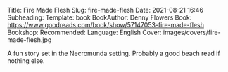 Title: Fire Made Flesh
Slug: fire-made-flesh
Date: 2021-08-21 16:46
Subheading: 
Template: book
BookAuthor: Denny Flowers
Book: https://www.goodreads.com/book/show/57147053-fire-made-flesh
Bookshop: 
Recommended: 
Language: English
Cover: images/covers/fire-made-flesh.jpg

A fun story set in the Necromunda setting. Probably a good beach read if nothing else.